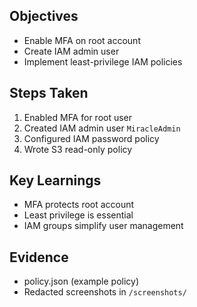 
## Objectives
- Enable MFA on root account
- Create IAM admin user
- Implement least-privilege IAM policies

## Steps Taken
1. Enabled MFA for root user
2. Created IAM admin user `MiracleAdmin`
3. Configured IAM password policy
4. Wrote S3 read-only policy

## Key Learnings
- MFA protects root account
- Least privilege is essential
- IAM groups simplify user management

## Evidence
- policy.json (example policy)
- Redacted screenshots in `/screenshots/`
